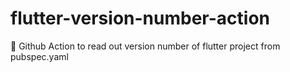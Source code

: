 # flutter-version-number-action
📱 Github Action to read out version number of flutter project from pubspec.yaml
